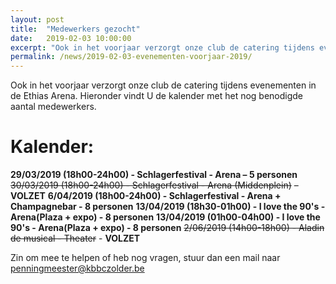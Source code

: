 ```yaml
---
layout: post
title:  "Medewerkers gezocht"
date:   2019-02-03 10:00:00
excerpt: "Ook in het voorjaar verzorgt onze club de catering tijdens evenementen in de Ethias Arena."
permalink: /news/2019-02-03-evenementen-voorjaar-2019/
---
```


Ook in het voorjaar verzorgt onze club de catering tijdens evenementen in de Ethias Arena.
Hieronder vindt U de kalender met het nog benodigde aantal medewerkers.

# Kalender:
**29/03/2019 (18h00-24h00) - Schlagerfestival - Arena – 5 personen**
~~30/03/2019 (18h00-24h00) - Schlagerfestival - Arena (Middenplein)~~ – **VOLZET**
**6/04/2019 (18h00-24h00)  - Schlagerfestival - Arena + Champagnebar - 8 personen**
**13/04/2019 (18h30-01h00) - I love the 90's - Arena(Plaza + expo) - 8 personen**
**13/04/2019 (01h00-04h00) - I love the 90's - Arena(Plaza + expo) - 8 personen**
~~2/06/2019 (14h00-18h00)  - Aladin de musical - Theater~~ - **VOLZET**

Zin om mee te helpen of heb nog vragen, stuur dan een mail naar [penningmeester@kbbczolder.be](mailto://penningmeester@kbbczolder.be)
